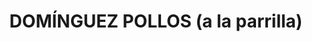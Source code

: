 ---
title: "DOMÍNGUEZ POLLOS (a la parrilla)"
url: /cordoba-saldan/dominguez-pollos-a-la-parrilla/
shop: Lebensmittel
---